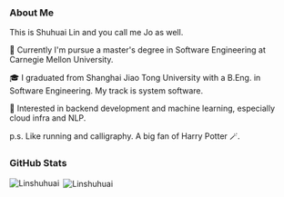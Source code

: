 ### About Me
This is Shuhuai Lin and you call me Jo as well.

🌱  Currently I'm pursue a master's degree in Software Engineering at Carnegie Mellon University.

🎓  I graduated from Shanghai Jiao Tong University with a B.Eng. in Software Engineering. My track is system software.

🤔  Interested in backend development and machine learning, especially cloud infra and NLP.

p.s. Like running and calligraphy. A big fan of Harry Potter 🪄.

<!--
[![LinkedIn](https://img.shields.io/badge/LinkedIn-%230077B5.svg?logo=linkedin&logoColor=white)](https://linkedin.com/in/shuhuai-linux) 
-->
### GitHub Stats
<p><img align="left" src="https://github-readme-streak-stats.herokuapp.com/?user=Linshuhuai&theme=dark&hide_border=false" alt="Linshuhuai" /></p>
<p>&nbsp;<img align="center" src="https://github-readme-stats.vercel.app/api/top-langs/?username=Linshuhuai&theme=dark&hide_border=false&include_all_commits=false&count_private=false&layout=compact" alt="Linshuhuai" /></p>


<!--
### Tech Stack
![C](https://img.shields.io/badge/c-%2300599C.svg?style=for-the-badge&logo=c&logoColor=white) ![C++](https://img.shields.io/badge/c++-%2300599C.svg?style=for-the-badge&logo=c%2B%2B&logoColor=white) ![Java](https://img.shields.io/badge/java-%23ED8B00.svg?style=for-the-badge&logo=java&logoColor=white) ![AWS](https://img.shields.io/badge/AWS-%23FF9900.svg?style=for-the-badge&logo=amazon-aws&logoColor=white) ![Google Cloud](https://img.shields.io/badge/Google%20Cloud-%234285F4.svg?style=for-the-badge&logo=google-cloud&logoColor=white) ![Spring](https://img.shields.io/badge/spring-%236DB33F.svg?style=for-the-badge&logo=spring&logoColor=white) ![Go](https://img.shields.io/badge/go-%2300ADD8.svg?style=for-the-badge&logo=go&logoColor=white) ![Python](https://img.shields.io/badge/python-3670A0?style=for-the-badge&logo=python&logoColor=ffdd54) ![CSS3](https://img.shields.io/badge/css3-%231572B6.svg?style=for-the-badge&logo=css3&logoColor=white) ![HTML5](https://img.shields.io/badge/html5-%23E34F26.svg?style=for-the-badge&logo=html5&logoColor=white) 

# 📊 GitHub Stats:
![](https://github-readme-stats.vercel.app/api?username=Linshuhuai&theme=dark&hide_border=false&include_all_commits=false&count_private=false)<br/>
![](https://github-readme-streak-stats.herokuapp.com/?user=Linshuhuai&theme=dark&hide_border=false)<br/>
![](https://github-readme-stats.vercel.app/api/top-langs/?username=Linshuhuai&theme=dark&hide_border=false&include_all_commits=false&count_private=false&layout=compact)

# website to create profile
https://rahuldkjain.github.io/gh-profile-readme-generator/
https://gprm.itsvg.in/
